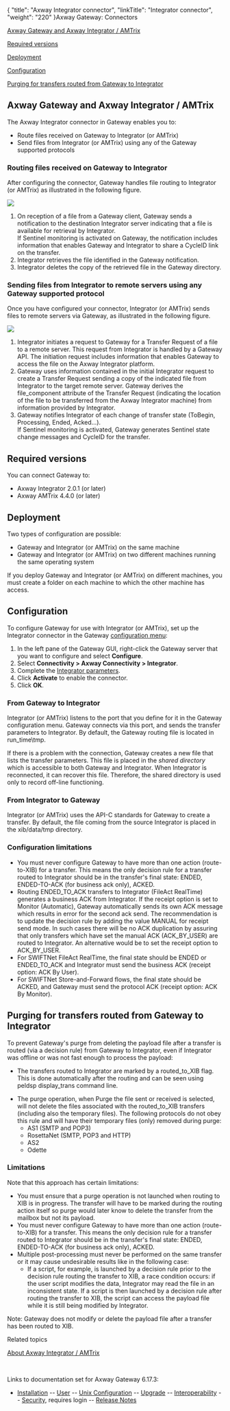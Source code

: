 {
    "title": "Axway Integrator connector",
    "linkTitle": "Integrator connector",
    "weight": "220"
}<span class="mc-variable axway_variables.Component_Long_Name variable">Axway Gateway</span>: Connectors

[<span class="mc-variable axway_variables.Component_Long_Name variable">Axway Gateway</span> and Axway Integrator / AMTrix](#gateway_and_integrator)

[Required versions](#versions)

[Deployment](#deployment)

[Configuration](#config)

[Purging for transfers routed from Gateway to Integrator](#Purging)

<span id="gateway_and_integrator"></span>

## <span class="mc-variable axway_variables.Component_Long_Name variable">Axway Gateway</span> and Axway Integrator / AMTrix

The Axway Integrator connector in Gateway enables you to:

-   Route files received on Gateway to Integrator (or AMTrix)
-   Send files from Integrator (or AMTrix) using any of the Gateway supported protocols

### Routing files received on Gateway to Integrator

After configuring the connector, Gateway handles file routing to Integrator (or AMTrix) as illustrated in the following figure.

<img src="/Images/Gateway/Integrator_routing.png" class="mediumWidth" />

1.  On reception of a file from a Gateway client, Gateway sends a notification to the destination Integrator server indicating that a file is available for retrieval by Integrator.  
    If Sentinel monitoring is activated on Gateway, the notification includes information that enables Gateway and Integrator to share a CycleID link on the transfer.
2.  Integrator retrieves the file identified in the Gateway notification.
3.  Integrator deletes the copy of the retrieved file in the Gateway directory.

### Sending files from Integrator to remote servers using any Gateway supported protocol

Once you have configured your connector, Integrator (or AMTrix) sends files to remote servers via Gateway, as illustrated in the following figure.

<img src="/Images/Gateway/Integrator_remote_server.png" class="mediumWidth" />

1.  Integrator initiates a request to Gateway for a Transfer Request of a file to a remote server. This request from Integrator is handled by a Gateway API. The initiation request includes information that enables Gateway to access the file on the Axway Integrator platform.
2.  Gateway uses information contained in the initial Integrator request to create a Transfer Request sending a copy of the indicated file from Integrator to the target remote server. Gateway derives the <span class="code">file\_component</span> attribute of the Transfer Request (indicating the location of the file to be transferred from the Axway Integrator machine) from information provided by Integrator.
3.  Gateway notifies Integrator of each change of transfer state (ToBegin, Processing, Ended, Acked...).  
    If Sentinel monitoring is activated, Gateway generates Sentinel state change messages and CycleID for the transfer.

<span id="versions"></span>

## Required versions

You can connect Gateway to:

-   Axway Integrator 2.0.1 (or later)
-   Axway AMTrix 4.4.0 (or later)

<span id="deployment"></span>

## Deployment

Two types of configuration are possible:

-   Gateway and Integrator (or AMTrix) on the same machine
-   Gateway and Integrator (or AMTrix) on two different machines running the same operating system

If you deploy Gateway and Integrator (or AMTrix) on different machines, you must create a folder on each machine to which the other machine has access.

<span id="config"></span>

## Configuration

To configure Gateway for use with Integrator (or AMTrix), set up the Integrator connector in the Gateway [configuration menu](../../../configuration_start_here/config_procedure#Configuring_Gateway):

1.  In the left pane of the Gateway GUI, right-click the Gateway server that you want to configure and select <span style="font-weight: bold;">Configure</span>.
2.  Select <span style="font-weight: bold;">Connectivity > Axway Connectivity > Integrator</span>.
3.  Complete the [Integrator parameters](../../../configuration_start_here/config_connectors#olh_connectivity_xib).
4.  Click <span style="font-weight: bold;">Activate</span> to enable the connector.
5.  Click <span style="font-weight: bold;">OK</span>.

### From Gateway to Integrator

Integrator (or AMTrix) listens to the port that you define for it in the Gateway configuration menu. Gateway connects via this port, and sends the transfer parameters to Integrator. By default, the Gateway routing file is located in <span class="code">run\_time\\tmp</span>.

If there is a problem with the connection, Gateway creates a new file that lists the transfer parameters. This file is placed in the <span style="font-style: italic;">shared directory</span> which is accessible to both Gateway and Integrator. When Integrator is reconnected, it can recover this file. Therefore, the shared directory is used only to record off-line functioning.

### From Integrator to Gateway

Integrator (or AMTrix) uses the API-C standards for Gateway to create a transfer. By default, the file coming from the source Integrator is placed in the <span class="code">xib/data/tmp</span> directory.

### Configuration limitations

-   You must never configure Gateway to have more than one action (<span class="code">route-to-XIB</span>) for a transfer. This means the only decision rule for a transfer routed to Integrator should be in the transfer's final state: <span class="code">ENDED</span>, <span class="code">ENDED-TO-ACK</span> (for business ack only), <span class="code">ACKED</span>.
-   Routing <span class="code">ENDED\_TO\_ACK</span> transfers to Integrator (FileAct RealTime) generates a business ACK from Integrator. If the receipt option is set to Monitor (Automatic), Gateway automatically sends its own ACK message which results in error for the second ack send. The recommendation is to update the decision rule by adding the value <span class="code">MANUAL</span> for <span class="bold_in_para">receipt send mode</span>. In such cases there will be no ACK duplication by assuring that only transfers which have set the manual ACK (<span class="code">ACK\_BY\_USER</span>) are routed to Integrator. An alternative would be to set the receipt option to <span class="code">ACK\_BY\_USER</span>.
-   For SWIFTNet FileAct RealTime, the final state should be <span class="code">ENDED</span> or <span class="code">ENDED\_TO\_ACK</span> and Integrator must send the business ACK (receipt option: ACK By User).
-   For SWIFTNet Store-and-Forward flows, the final state should be ACKED, and Gateway must send the protocol ACK (receipt option: ACK By Monitor).

<span id="Purging"></span>

## Purging for transfers routed from Gateway to Integrator

To prevent Gateway's purge from deleting the payload file after a transfer is routed (via a decision rule) from Gateway to Integrator, even if Integrator was offline or was not fast enough to process the payload:

-   The transfers routed to Integrator are marked by a <span class="code">routed\_to\_XIB</span> flag. This is done automatically after the routing and can be seen using <span class="code">peldsp display\_trans</span> command line.

<!-- -->

-   The purge operation, when <span class="bold_in_para">Purge the file sent or received</span> is selected, will not delete the files associated with the <span class="code">routed\_to\_XIB</span> transfers (including also the temporary files). The following protocols do not obey this rule and will have their temporary files (only) removed during purge:
    -   AS1 (SMTP and POP3)
    -   RosettaNet (SMTP, POP3 and HTTP)
    -   AS2
    -   Odette

### Limitations

Note that this approach has certain limitations:

-   You must ensure that a purge operation is not launched when routing to XIB is in progress. The transfer will have to be marked during the routing action itself so purge would later know to delete the transfer from the mailbox but not its payload.
-   You must never configure Gateway to have more than one action (route-to-XIB) for a transfer. This means the only decision rule for a transfer routed to Integrator should be in the transfer's final state: ENDED, ENDED-TO-ACK (for business ack only), ACKED.
-   Multiple post-processing must never be performed on the same transfer or it may cause undesirable results like in the following case:
    -   If a script, for example, is launched by a decision rule prior to the decision rule routing the transfer to XIB, a race condition occurs: if the user script modifies the data, Integrator may read the file in an inconsistent state. If a script is then launched by a decision rule after routing the transfer to XIB, the script can access the payload file while it is still being modified by Integrator.

<span class="bold_in_para">Note</span>: Gateway does not modify or delete the payload file after a transfer has been routed to XIB.

Related topics

[About Axway Integrator / AMTrix](../)

 

Links to documentation set for Axway Gateway <span class="mc-variable axway_variables.Release_Number variable">6.17.3</span>:

-   [Installation](#) -- [User](#) -- [Unix Configuration](#) -- [Upgrade](#) -- [Interoperability](#) -- [Security](#), requires login -- [Release Notes](#)
